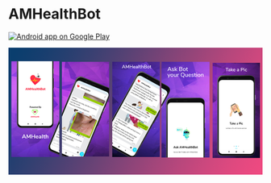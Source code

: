 # AMHealthBot

<a href="https://play.google.com/store/apps/details?id=com.amhealthbot&hl=en">
  <img alt="Android app on Google Play" src="https://developer.android.com/images/brand/en_app_rgb_wo_45.png" />
</a>

![AMhealthBot](https://github.com/anandhamurthy/AMHealthBot/blob/master/amhealthbot.png)
